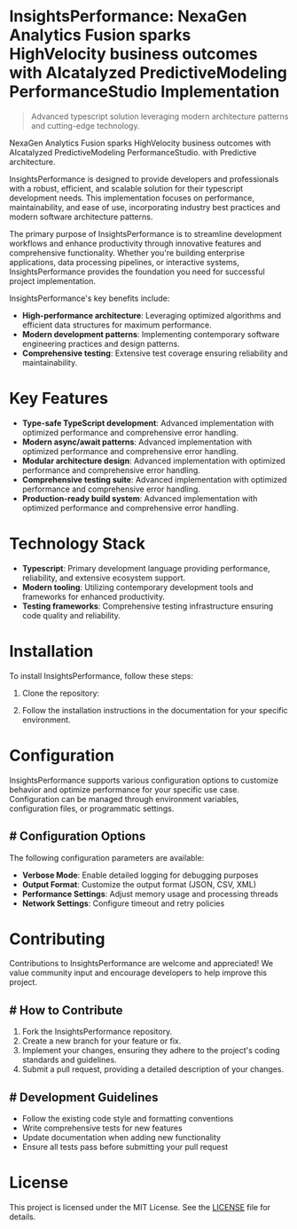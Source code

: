 <!-- fallback_InsightsPerformance_20250805062904_12477 -->

# InsightsPerformance: NexaGen Analytics Fusion sparks HighVelocity business outcomes with AIcatalyzed PredictiveModeling PerformanceStudio Implementation
> Advanced typescript solution leveraging modern architecture patterns and cutting-edge technology.

NexaGen Analytics Fusion sparks HighVelocity business outcomes with AIcatalyzed PredictiveModeling PerformanceStudio. with Predictive architecture.

InsightsPerformance is designed to provide developers and professionals with a robust, efficient, and scalable solution for their typescript development needs. This implementation focuses on performance, maintainability, and ease of use, incorporating industry best practices and modern software architecture patterns.

The primary purpose of InsightsPerformance is to streamline development workflows and enhance productivity through innovative features and comprehensive functionality. Whether you're building enterprise applications, data processing pipelines, or interactive systems, InsightsPerformance provides the foundation you need for successful project implementation.

InsightsPerformance's key benefits include:

* **High-performance architecture**: Leveraging optimized algorithms and efficient data structures for maximum performance.
* **Modern development patterns**: Implementing contemporary software engineering practices and design patterns.
* **Comprehensive testing**: Extensive test coverage ensuring reliability and maintainability.

# Key Features

* **Type-safe TypeScript development**: Advanced implementation with optimized performance and comprehensive error handling.
* **Modern async/await patterns**: Advanced implementation with optimized performance and comprehensive error handling.
* **Modular architecture design**: Advanced implementation with optimized performance and comprehensive error handling.
* **Comprehensive testing suite**: Advanced implementation with optimized performance and comprehensive error handling.
* **Production-ready build system**: Advanced implementation with optimized performance and comprehensive error handling.

# Technology Stack

* **Typescript**: Primary development language providing performance, reliability, and extensive ecosystem support.
* **Modern tooling**: Utilizing contemporary development tools and frameworks for enhanced productivity.
* **Testing frameworks**: Comprehensive testing infrastructure ensuring code quality and reliability.

# Installation

To install InsightsPerformance, follow these steps:

1. Clone the repository:


2. Follow the installation instructions in the documentation for your specific environment.

# Configuration

InsightsPerformance supports various configuration options to customize behavior and optimize performance for your specific use case. Configuration can be managed through environment variables, configuration files, or programmatic settings.

## # Configuration Options

The following configuration parameters are available:

* **Verbose Mode**: Enable detailed logging for debugging purposes
* **Output Format**: Customize the output format (JSON, CSV, XML)
* **Performance Settings**: Adjust memory usage and processing threads
* **Network Settings**: Configure timeout and retry policies

# Contributing

Contributions to InsightsPerformance are welcome and appreciated! We value community input and encourage developers to help improve this project.

## # How to Contribute

1. Fork the InsightsPerformance repository.
2. Create a new branch for your feature or fix.
3. Implement your changes, ensuring they adhere to the project's coding standards and guidelines.
4. Submit a pull request, providing a detailed description of your changes.

## # Development Guidelines

* Follow the existing code style and formatting conventions
* Write comprehensive tests for new features
* Update documentation when adding new functionality
* Ensure all tests pass before submitting your pull request

# License

This project is licensed under the MIT License. See the [LICENSE](https://github.com/coralnws/InsightsPerformance/blob/main/LICENSE) file for details.

